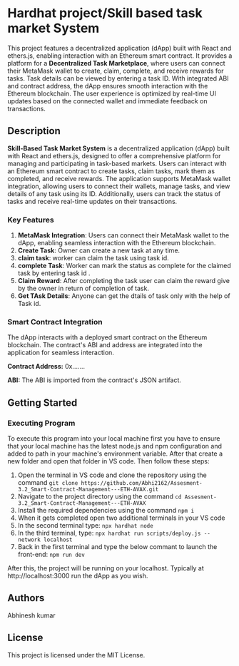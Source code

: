 # Hardhat project/Skill based task market System
This project features a decentralized application (dApp) built with React and ethers.js, enabling interaction with an Ethereum smart contract. It provides a platform for a **Decentralized Task Marketplace**, where users can connect their MetaMask wallet to create, claim, complete, and receive rewards for tasks. Task details can be viewed by entering a task ID. With integrated ABI and contract address, the dApp ensures smooth interaction with the Ethereum blockchain. The user experience is optimized by real-time UI updates based on the connected wallet and immediate feedback on transactions.

## Description
**Skill-Based Task Market System** is a decentralized application (dApp) built with React and ethers.js, designed to offer a comprehensive platform for managing and participating in task-based markets. Users can interact with an Ethereum smart contract to create tasks, claim tasks, mark them as completed, and receive rewards. The application supports MetaMask wallet integration, allowing users to connect their wallets, manage tasks, and view details of any task using its ID. Additionally, users can track the status of tasks and receive real-time updates on their transactions.
### Key Features
1. **MetaMask Integration**: Users can connect their MetaMask wallet to the dApp, enabling seamless interaction with the Ethereum blockchain.
2. **Create Task**: Owner  can create a new task at any time.
3. **claim task**: worker  can claim the task using task id.
4. **complete Task**: Worker can mark the status as complete for the claimed task by entering task id .
5. **Claim Reward**: After completing the task user can claim the reward give by the owner in return of completion of task.
6. **Get  TAsk Details**: Anyone  can get the dtails of task  only with the help of Task id.

### Smart Contract Integration
The dApp interacts with a deployed smart contract on the Ethereum blockchain. The contract's ABI and address are integrated into the application for seamless interaction.

**Contract Address:** 0x.......

**ABI:** The ABI is imported from the contract's JSON artifact.

## Getting Started

### Executing Program
To execute this program into your local machine first you have to ensure that your local machine has the latest node.js and npm configuration and added to path in your machine's environment variable. After that create a new folder and open that folder in VS code.
Then follow these steps:
1. Open the terminal in VS code and clone the repository using the command 
`git clone https://github.com/Abhi2162/Assesment-3.2_Smart-Contract-Management---ETH-AVAX.git`
2.  Navigate to the project directory using the command 
`cd Assesment-3.2_Smart-Contract-Management---ETH-AVAX`
3. Install the required dependencies using the command
`npm i`
4. When it gets completed open two additional terminals in your VS code
5. In the second terminal type: 
`npx hardhat node`
6. In the third terminal, type:
`npx hardhat run scripts/deploy.js --network localhost`
7. Back in the first terminal and type the below commant to launch the front-end:
`npm run dev`

After this, the project will be running on your localhost. Typically at http://localhost:3000 run the dApp as you wish.

## Authors
Abhinesh kumar

## License
This project is licensed under the MIT License.
